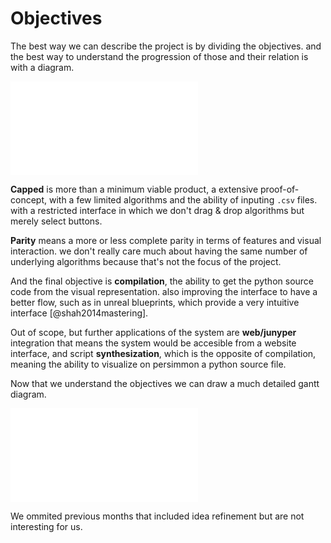 Objectives
==========
The best way we can describe the project is by dividing the objectives.
and the best way to understand the progression of those and their relation
is with a diagram.


![Objectives Tree](objectives.pdf)

**Capped** is more than a minimum viable product, a extensive proof-of-concept, 
with a few limited algorithms and the ability of inputing `.csv` files. with a
restricted interface in which we don't drag & drop algorithms but merely select
buttons.

**Parity** means a more or less complete parity in terms of features and visual
interaction. we don't really care much about having the same number of 
underlying algorithms because that's not the focus of the project.

And the final objective is **compilation**, the ability to get the python 
source code from the visual representation. also improving the interface to
have a better flow, such as in unreal blueprints, which provide a very 
intuitive interface [@shah2014mastering].

Out of scope, but further applications of the system are **web/junyper**
integration that means the system would be accesible from a website interface,
and script **synthesization**, which is the opposite of compilation, meaning
the ability to visualize on persimmon a python source file.

Now that we understand the objectives we can draw a much detailed gantt diagram.

![Gantt Diagram](gantt.pdf)


We ommited previous months that included idea refinement but are not 
interesting for us.

